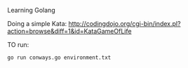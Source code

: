 Learning Golang

Doing a simple Kata: http://codingdojo.org/cgi-bin/index.pl?action=browse&diff=1&id=KataGameOfLife

TO run:

    go run conways.go environment.txt
